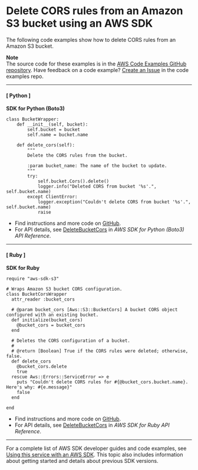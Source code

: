 # Delete CORS rules from an Amazon S3 bucket using an AWS SDK<a name="example_s3_DeleteBucketCors_section"></a>

The following code examples show how to delete CORS rules from an Amazon S3 bucket\.

**Note**  
The source code for these examples is in the [AWS Code Examples GitHub repository](https://github.com/awsdocs/aws-doc-sdk-examples)\. Have feedback on a code example? [Create an Issue](https://github.com/awsdocs/aws-doc-sdk-examples/issues/new/choose) in the code examples repo\. 

------
#### [ Python ]

**SDK for Python \(Boto3\)**  
  

```
class BucketWrapper:
    def __init__(self, bucket):
        self.bucket = bucket
        self.name = bucket.name

    def delete_cors(self):
        """
        Delete the CORS rules from the bucket.

        :param bucket_name: The name of the bucket to update.
        """
        try:
            self.bucket.Cors().delete()
            logger.info("Deleted CORS from bucket '%s'.", self.bucket.name)
        except ClientError:
            logger.exception("Couldn't delete CORS from bucket '%s'.", self.bucket.name)
            raise
```
+  Find instructions and more code on [GitHub](https://github.com/awsdocs/aws-doc-sdk-examples/tree/main/python/example_code/s3/s3_basics#code-examples)\. 
+  For API details, see [DeleteBucketCors](https://docs.aws.amazon.com/goto/boto3/s3-2006-03-01/DeleteBucketCors) in *AWS SDK for Python \(Boto3\) API Reference*\. 

------
#### [ Ruby ]

**SDK for Ruby**  
  

```
require "aws-sdk-s3"

# Wraps Amazon S3 bucket CORS configuration.
class BucketCorsWrapper
  attr_reader :bucket_cors

  # @param bucket_cors [Aws::S3::BucketCors] A bucket CORS object configured with an existing bucket.
  def initialize(bucket_cors)
    @bucket_cors = bucket_cors
  end

  # Deletes the CORS configuration of a bucket.
  #
  # @return [Boolean] True if the CORS rules were deleted; otherwise, false.
  def delete_cors
    @bucket_cors.delete
    true
  rescue Aws::Errors::ServiceError => e
    puts "Couldn't delete CORS rules for #{@bucket_cors.bucket.name}. Here's why: #{e.message}"
    false
  end

end
```
+  Find instructions and more code on [GitHub](https://github.com/awsdocs/aws-doc-sdk-examples/tree/main/ruby/example_code/s3#code-examples)\. 
+  For API details, see [DeleteBucketCors](https://docs.aws.amazon.com/goto/SdkForRubyV3/s3-2006-03-01/DeleteBucketCors) in *AWS SDK for Ruby API Reference*\. 

------

For a complete list of AWS SDK developer guides and code examples, see [Using this service with an AWS SDK](UsingAWSSDK.md#sdk-general-information-section)\. This topic also includes information about getting started and details about previous SDK versions\.